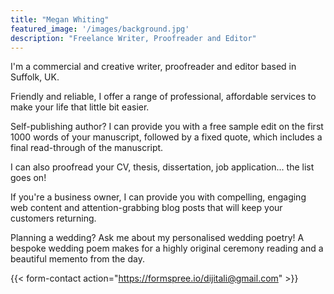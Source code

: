 ```yaml
---
title: "Megan Whiting"
featured_image: '/images/background.jpg'
description: "Freelance Writer, Proofreader and Editor"
---
```


I'm a commercial and creative writer, proofreader and editor based in Suffolk, UK.

Friendly and reliable, I offer a range of professional, affordable services to make your life that little bit easier.

Self-publishing author?  I can provide you with a free sample edit on the first 1000 words of your manuscript, followed by a fixed quote, which includes a final read-through of the manuscript.

I can also proofread your CV, thesis, dissertation, job application... the list goes on!

If you're a business owner, I can provide you with compelling, engaging web content and attention-grabbing blog posts that will keep your customers returning.

Planning a wedding? Ask me about my personalised wedding poetry! A bespoke wedding poem makes for a highly original ceremony reading and a beautiful memento from the day.

{{< form-contact action="https://formspree.io/dijitali@gmail.com"  >}}